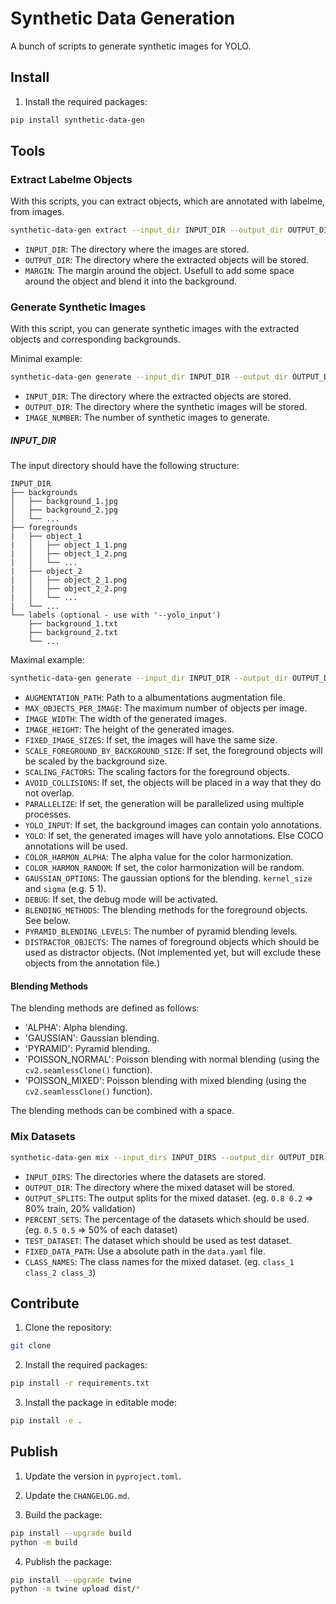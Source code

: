 # Synthetic Data Generation

A bunch of scripts to generate synthetic images for YOLO.

## Install

1. Install the required packages:

```bash
pip install synthetic-data-gen
```

## Tools

### Extract Labelme Objects

With this scripts, you can extract objects, which are annotated with labelme, from images.

```bash
synthetic-data-gen extract --input_dir INPUT_DIR --output_dir OUTPUT_DIR --margin MARGIN
```

- `INPUT_DIR`: The directory where the images are stored.
- `OUTPUT_DIR`: The directory where the extracted objects will be stored.
- `MARGIN`: The margin around the object. Usefull to add some space around the object and blend it into the background.

### Generate Synthetic Images

With this script, you can generate synthetic images with the extracted objects and corresponding backgrounds.

Minimal example:

```bash
synthetic-data-gen generate --input_dir INPUT_DIR --output_dir OUTPUT_DIR --image_number IMAGE_NUMBER
```

- `INPUT_DIR`: The directory where the extracted objects are stored.
- `OUTPUT_DIR`: The directory where the synthetic images will be stored.
- `IMAGE_NUMBER`: The number of synthetic images to generate.

##### INPUT_DIR

The input directory should have the following structure:

```
INPUT_DIR
├── backgrounds
│   ├── background_1.jpg
│   ├── background_2.jpg
│   └── ...
├── foregrounds
|   ├── object_1
|   │   ├── object_1_1.png
|   │   ├── object_1_2.png
|   │   └── ...
|   ├── object_2
|   │   ├── object_2_1.png
|   │   ├── object_2_2.png
|   │   └── ...
|   └── ...
└── labels (optional - use with '--yolo_input')
    ├── background_1.txt
    ├── background_2.txt
    └── ...
```

Maximal example:

```bash
synthetic-data-gen generate --input_dir INPUT_DIR --output_dir OUTPUT_DIR --image_number IMAGE_NUMBER --augmentation_path AUGMENTATION_PATH --max_objects_per_image MAX_OBJECTS_PER_IMAGE --image_width IMAGE_WIDTH --image_height IMAGE_HEIGHT --fixed_image_sizes --scale_foreground_by_background_size --scaling_factors SCALING_FACTORS SCALING_FACTORS --avoid_collisions --parallelize --yolo_input --yolo --color_harmon_alpha COLOR_HARMON_ALPHA --color_harmon_random --gaussian_options GAUSSIAN_OPTIONS GAUSSIAN_OPTIONS --debug --blending_methods BLENDING_METHODS BLENDING_METHODS --pyramid_blending_levels PYRAMID_BLENDING_LEVELS --distractor_objects DISTRACTOR_OBJECTS DISTRACTOR_OBJECTS
```

- `AUGMENTATION_PATH`: Path to a albumentations augmentation file.
- `MAX_OBJECTS_PER_IMAGE`: The maximum number of objects per image.
- `IMAGE_WIDTH`: The width of the generated images.
- `IMAGE_HEIGHT`: The height of the generated images.
- `FIXED_IMAGE_SIZES`: If set, the images will have the same size.
- `SCALE_FOREGROUND_BY_BACKGROUND_SIZE`: If set, the foreground objects will be scaled by the background size.
- `SCALING_FACTORS`: The scaling factors for the foreground objects.
- `AVOID_COLLISIONS`: If set, the objects will be placed in a way that they do not overlap.
- `PARALLELIZE`: If set, the generation will be parallelized using multiple processes.
- `YOLO_INPUT`: If set, the background images can contain yolo annotations.
- `YOLO`: If set, the generated images will have yolo annotations. Else COCO annotations will be used.
- `COLOR_HARMON_ALPHA`: The alpha value for the color harmonization.
- `COLOR_HARMON_RANDOM`: If set, the color harmonization will be random.
- `GAUSSIAN_OPTIONS`: The gaussian options for the blending. `kernel_size` and `sigma` (e.g. 5 1).
- `DEBUG`: If set, the debug mode will be activated.
- `BLENDING_METHODS`: The blending methods for the foreground objects. See below.
- `PYRAMID_BLENDING_LEVELS`: The number of pyramid blending levels.
- `DISTRACTOR_OBJECTS`: The names of foreground objects which should be used as distractor objects. (Not implemented yet, but will exclude these objects from the annotation file.)

#### Blending Methods

The blending methods are defined as follows:

- 'ALPHA': Alpha blending.
- 'GAUSSIAN': Gaussian blending.
- 'PYRAMID': Pyramid blending.
- 'POISSON_NORMAL': Poisson blending with normal blending (using the `cv2.seamlessClone()` function).
- 'POISSON_MIXED': Poisson blending with mixed blending (using the `cv2.seamlessClone()` function).

The blending methods can be combined with a space.

### Mix Datasets

```bash
synthetic-data-gen mix --input_dirs INPUT_DIRS --output_dir OUTPUT_DIR --output_splits OUTPUT_SPLITS --percent_sets PERCENT_SETS --test_dataset TEST_DATASET --fixed_data_path FIXED_DATA_PATH --class_names CLASS_NAMES
```

- `INPUT_DIRS`: The directories where the datasets are stored.
- `OUTPUT_DIR`: The directory where the mixed dataset will be stored.
- `OUTPUT_SPLITS`: The output splits for the mixed dataset. (eg. `0.8 0.2` => 80% train, 20% validation)
- `PERCENT_SETS`: The percentage of the datasets which should be used. (eg. `0.5 0.5` => 50% of each dataset)
- `TEST_DATASET`: The dataset which should be used as test dataset.
- `FIXED_DATA_PATH`: Use a absolute path in the `data.yaml` file.
- `CLASS_NAMES`: The class names for the mixed dataset. (eg. `class_1 class_2 class_3`)

## Contribute

1. Clone the repository:

```bash
git clone
```

2. Install the required packages:

```bash
pip install -r requirements.txt
```

3. Install the package in editable mode:

```bash
pip install -e .
```

## Publish

1. Update the version in `pyproject.toml`.

2. Update the `CHANGELOG.md`.

3. Build the package:

```bash
pip install --upgrade build
python -m build
```

4. Publish the package:

```bash
pip install --upgrade twine
python -m twine upload dist/*
```
